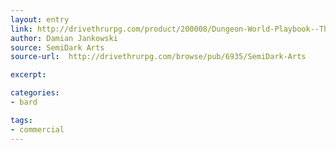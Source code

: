```yaml
---
layout: entry
link: http://drivethrurpg.com/product/200008/Dungeon-World-Playbook--The-Master-Minstrel-Bard-Trope
author: Damian Jankowski
source: SemiDark Arts
source-url:  http://drivethrurpg.com/browse/pub/6935/SemiDark-Arts

excerpt:

categories:
- bard

tags:
- commercial
---
```


